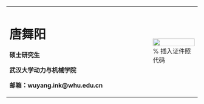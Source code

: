 <table border="0">
  <tr>
    <td width="75%">
      <h1>唐舞阳</h1>
      <p><b>硕士研究生</b></p>
      <p><b>武汉大学动力与机械学院</b></p>
      <p><b>邮箱：wuyang.ink@whu.edu.cn</b></p>
    </td>
    <td width="25%">
      <img src="/zhengjianzhao.jpg" width="100%">      % 插入证件照代码
    </td>
  </tr>
</table>
